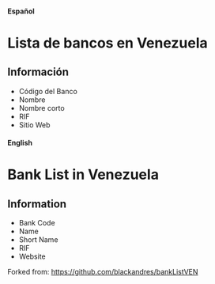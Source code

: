 #### Español
# Lista de bancos en Venezuela

## Información

* Código del Banco
* Nombre
* Nombre corto
* RIF
* Sitio Web

#### English
# Bank List in Venezuela

## Information

* Bank Code
* Name
* Short Name
* RIF
* Website

Forked from: https://github.com/blackandres/bankListVEN
